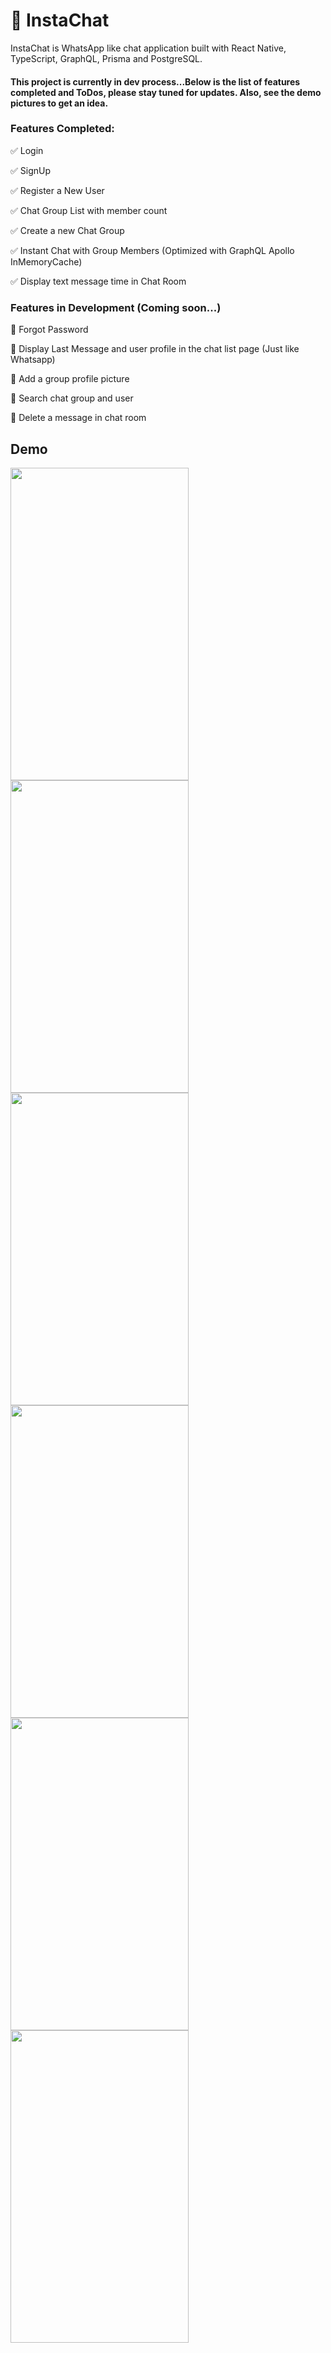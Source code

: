 # :speech_balloon: InstaChat

InstaChat is WhatsApp like chat application built with React Native, TypeScript, GraphQL, Prisma and PostgreSQL.

#### This project is currently in dev process...Below is the list of features completed and ToDos, please stay tuned for updates. Also, see the demo pictures to get an idea.

### Features Completed:
:white_check_mark: Login

:white_check_mark: SignUp

:white_check_mark: Register a New User

:white_check_mark: Chat Group List with member count

:white_check_mark: Create a new Chat Group

:white_check_mark: Instant Chat with Group Members (Optimized with GraphQL Apollo InMemoryCache)

:white_check_mark: Display text message time in Chat Room

### Features in Development (Coming soon...)

:black_square_button: Forgot Password

:black_square_button: Display Last Message and user profile in the chat list page (Just like Whatsapp)

:black_square_button: Add a group profile picture

:black_square_button: Search chat group and user

:black_square_button: Delete a message in chat room

## Demo

<p float="left">
  <img src="https://user-images.githubusercontent.com/29627276/71787737-7da3e580-2fe9-11ea-892c-01d8afcaa2fd.jpg" width="285" height="500" />
  <img src="https://user-images.githubusercontent.com/29627276/71787736-7da3e580-2fe9-11ea-9ae3-e3f933f1b38a.jpg" width="285" height="500" />
   <img src="https://user-images.githubusercontent.com/29627276/71787978-f4da7900-2feb-11ea-8e5a-dcc01f6d422f.jpg" width="285" height="500" />
  <img src="https://user-images.githubusercontent.com/29627276/71787977-f4da7900-2feb-11ea-8c80-965c322605de.jpg" width="285" height="500" />
<img src="https://user-images.githubusercontent.com/29627276/71787735-7da3e580-2fe9-11ea-87c5-a59e68938213.jpg" width="285" height="500" />
<img src="https://user-images.githubusercontent.com/29627276/71787738-7da3e580-2fe9-11ea-8223-de8e983121ba.jpg" width="285" height="500" />
  </p>

